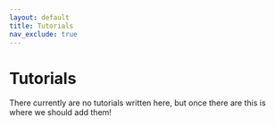 ```yaml
---
layout: default
title: Tutorials
nav_exclude: true
---
```


# Tutorials

There currently are no tutorials written here, but once there are this is where we should add them!